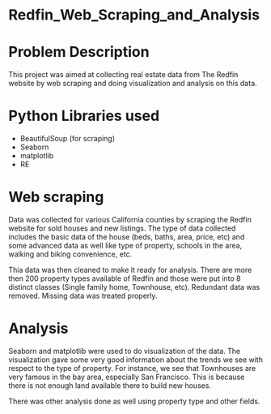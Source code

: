 # Redfin_Web_Scraping_and_Analysis

# Problem Description
This project was aimed at collecting real estate data from The Redfin website by web scraping and doing visualization and analysis on this data.

# Python Libraries used
- BeautifulSoup (for scraping)
- Seaborn
- matplotlib
- RE

# Web scraping
Data was collected for various California counties by scraping the Redfin website for sold houses and new listings. The type of data collected includes the basic data of the house (beds, baths, area, price, etc) and some advanced data as well like type of property, schools in the area, walking and biking convenience, etc.

Thia data was then cleaned to make it ready for analysis. There are more then 200 property types available of Redfin and those were put into 8 distinct classes (Single family home, Townhouse, etc). Redundant data was removed. Missing data was treated properly.

# Analysis
Seaborn and matplotlib were used to do visualization of the data. The visualization gave some very good information about the trends we see with respect to the type of property. For instance, we see that Townhouses are very famous in the bay area, especially San Francisco. This is because there is not enough land available there to build new houses.

There was other analysis done as well using property type and other fields.
